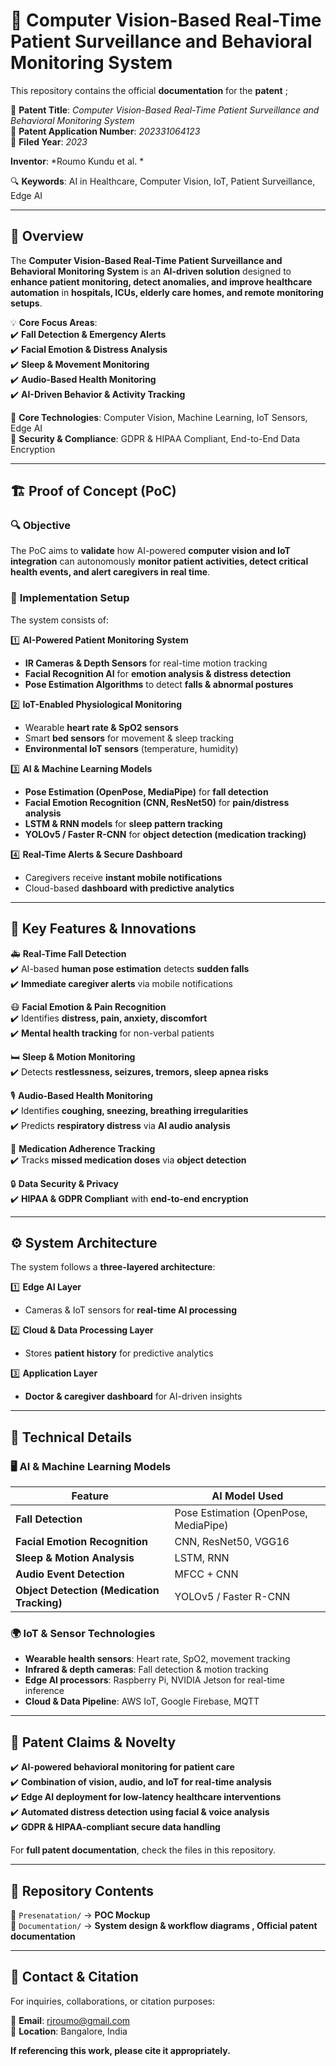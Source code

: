 
# 🏥  Computer Vision-Based Real-Time Patient Surveillance and Behavioral Monitoring System  

This repository contains the official **documentation** for the **patent** ;  

📌 **Patent Title**: *Computer Vision-Based Real-Time Patient Surveillance and Behavioral Monitoring System*  
📌 **Patent Application Number**: *202331064123*  
📌 **Filed Year**: *2023*  

**Inventor**: *Roumo Kundu et al. *  


🔍 **Keywords**: AI in Healthcare, Computer Vision, IoT, Patient Surveillance, Edge AI  

---

## 📖 Overview  

The **Computer Vision-Based Real-Time Patient Surveillance and Behavioral Monitoring System** is an **AI-driven solution** designed to **enhance patient monitoring, detect anomalies, and improve healthcare automation** in **hospitals, ICUs, elderly care homes, and remote monitoring setups**.  

💡 **Core Focus Areas**:  
✔️ **Fall Detection & Emergency Alerts**  
✔️ **Facial Emotion & Distress Analysis**  
✔️ **Sleep & Movement Monitoring**  
✔️ **Audio-Based Health Monitoring**  
✔️ **AI-Driven Behavior & Activity Tracking**  

🔹 **Core Technologies**: Computer Vision, Machine Learning, IoT Sensors, Edge AI  
🔹 **Security & Compliance**: GDPR & HIPAA Compliant, End-to-End Data Encryption  

---

## 🏗️ Proof of Concept (PoC)  

### 🔍 **Objective**  

The PoC aims to **validate** how AI-powered **computer vision and IoT integration** can autonomously **monitor patient activities, detect critical health events, and alert caregivers in real time**.  

### 🏥 **Implementation Setup**  

The system consists of:  

1️⃣ **AI-Powered Patient Monitoring System**  
   - **IR Cameras & Depth Sensors** for real-time motion tracking  
   - **Facial Recognition AI** for **emotion analysis & distress detection**  
   - **Pose Estimation Algorithms** to detect **falls & abnormal postures**  

2️⃣ **IoT-Enabled Physiological Monitoring**  
   - Wearable **heart rate & SpO2 sensors**  
   - Smart **bed sensors** for movement & sleep tracking  
   - **Environmental IoT sensors** (temperature, humidity)  

3️⃣ **AI & Machine Learning Models**  
   - **Pose Estimation (OpenPose, MediaPipe)** for **fall detection**  
   - **Facial Emotion Recognition (CNN, ResNet50)** for **pain/distress analysis**  
   - **LSTM & RNN models** for **sleep pattern tracking**  
   - **YOLOv5 / Faster R-CNN** for **object detection (medication tracking)**  

4️⃣ **Real-Time Alerts & Secure Dashboard**  
   - Caregivers receive **instant mobile notifications**  
   - Cloud-based **dashboard with predictive analytics**  

---

## 🎯 **Key Features & Innovations**  

🚑 **Real-Time Fall Detection**  
✔️ AI-based **human pose estimation** detects **sudden falls**  
✔️ **Immediate caregiver alerts** via mobile notifications  

😷 **Facial Emotion & Pain Recognition**  
✔️ Identifies **distress, pain, anxiety, discomfort**  
✔️ **Mental health tracking** for non-verbal patients  

🛏️ **Sleep & Motion Monitoring**  
✔️ Detects **restlessness, seizures, tremors, sleep apnea risks**  

🎙 **Audio-Based Health Monitoring**  
✔️ Identifies **coughing, sneezing, breathing irregularities**  
✔️ Predicts **respiratory distress** via **AI audio analysis**  

💊 **Medication Adherence Tracking**  
✔️ Tracks **missed medication doses** via **object detection**  

🔒 **Data Security & Privacy**  
✔️ **HIPAA & GDPR Compliant** with **end-to-end encryption**  

---

## ⚙️ **System Architecture**  

The system follows a **three-layered architecture**:  

1️⃣ **Edge AI Layer**  
   - Cameras & IoT sensors for **real-time AI processing**  

2️⃣ **Cloud & Data Processing Layer**  
   - Stores **patient history** for predictive analytics  

3️⃣ **Application Layer**  
   - **Doctor & caregiver dashboard** for AI-driven insights  

---

## 🔬 **Technical Details**  

### 🖥️ **AI & Machine Learning Models**  
| Feature | AI Model Used |  
|---------|--------------|  
| **Fall Detection** | Pose Estimation (OpenPose, MediaPipe) |  
| **Facial Emotion Recognition** | CNN, ResNet50, VGG16 |  
| **Sleep & Motion Analysis** | LSTM, RNN |  
| **Audio Event Detection** | MFCC + CNN |  
| **Object Detection (Medication Tracking)** | YOLOv5 / Faster R-CNN |  

### 🌍 **IoT & Sensor Technologies**  
- **Wearable health sensors**: Heart rate, SpO2, movement tracking  
- **Infrared & depth cameras**: Fall detection & motion tracking  
- **Edge AI processors**: Raspberry Pi, NVIDIA Jetson for real-time inference  
- **Cloud & Data Pipeline**: AWS IoT, Google Firebase, MQTT  

---

## 📜 **Patent Claims & Novelty**  

✔️ **AI-powered behavioral monitoring for patient care**  
✔️ **Combination of vision, audio, and IoT for real-time analysis**  
✔️ **Edge AI deployment for low-latency healthcare interventions**  
✔️ **Automated distress detection using facial & voice analysis**  
✔️ **GDPR & HIPAA-compliant secure data handling**  

For **full patent documentation**, check the files in this repository.  

---

## 📂 **Repository Contents**  

📁 `Presenatation/` → **POC Mockup**  
📁 `Documentation/` → **System design & workflow diagrams , Official patent documentation**  

---

## 📢 Contact & Citation  

For inquiries, collaborations, or citation purposes:  

📧 **Email**: [rjroumo@gmail.com](mailto:rjroumo@gmail.com)  
📍 **Location**: Bangalore, India  


**If referencing this work, please cite it appropriately.**  
